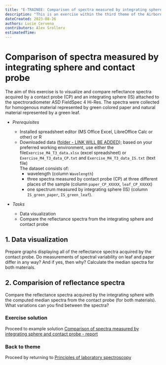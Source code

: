 ```yaml
---
title: "E-TRAINEE: Comparison of spectra measured by integrating sphere and contact probe  - exercise"
description: "This is an exercise within the third theme of the Airborne Imaging Spectroscopy Time Series Analysis module."
dateCreated: 2023-08-26
authors: Lucie Cervena
contributors: Alex Srolleru
estimatedTime:
---
```


# Comparison of spectra measured by integrating sphere and contact probe

The aim of this exercise is to visualize and compare reflectance spectra acquired by a contact probe (CP) and an integrating sphere (IS) attached to the spectroradiometer ASD FieldSpec 4 Hi-Res. 
The spectra were collected for homogenous material represented by green colored paper and natural material represented by a green leaf. 

- *Prerequisites*
    - Installed spreadsheet editor (MS Office Excel, LibreOffice Calc or other) or R      
    - Downloaded data ([folder - LINK WILL BE ADDED]()); based on your preferred working environment, use either the file```Exercise_M4_T3_data.xlsx``` (excel spreadsheet) or ```Exercise_M4_T3_data_CP.txt``` and ```Exercise_M4_T3_data_IS.txt``` (text file)  
    The dataset consists of:
        + wavelength (column ```Wavelength```)
        + three spectra measured by contact probe (CP) at three different places of the sample (column ```paper_CP_XXXXX```, ```leaf_CP_XXXXX```)
        + one spectrum measured by integrating sphere (IS) (column ```IS_green_paper```, ```IS_green_leaf```).
         
- *Tasks*
    - Data visualization
    - Compare the reflectance spectra from the integrating sphere and contact probe 


## 1. Data visualization  
Prepare graphs displaying all of the reflectance spectra acquired by the contact probe. Do measurements of spectral variability on leaf and paper differ in any way? And if yes, then why? Calculate the median spectra for both materials.


## 2. Comparision of reflectance spectra  
Compare the reflectance spectra acquired by the integrating sphere with the computed median spectra from the contact probe (for both materials). What variations can you find between the spectra? 


### Exercise solution 
Proceed to example solution [Comparison of spectra measured by integrating sphere and contact probe - report](solution/03_spectra_probe_sphere_solution.md)

### Back to theme 
Proceed by returning to [Principles of laboratory spectroscopy](03_02_principles_of_laboratory_spectroscopy.md)
